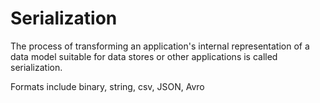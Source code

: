 # Serialization

The process of transforming an application's internal representation of 
a data model suitable for data stores or other applications is called serialization.

Formats include binary, string, csv, JSON, Avro
